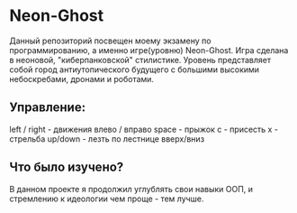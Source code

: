 # Neon-Ghost
Данный репозиторий посвещен моему экзамену по программированию, а именно игре(уровню) Neon-Ghost. Игра сделана в неоновой, "киберпанковской" стилистике. Уровень представляет собой город антиутопического будущего с большими высокими небоскребами, дронами и роботами.

## Управление:
left / right - движения влево / вправо
space - прыжок
c - присесть
x - стрельба
up/down - лезть по лестнице вверх/вниз

## Что было изучено?
В данном проекте я продолжил углублять свои навыки ООП, и стремлению к идеологии чем проще - тем лучше.

